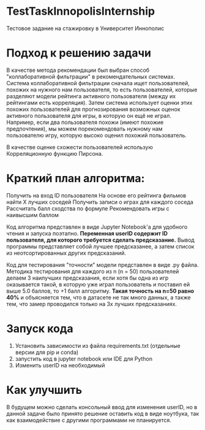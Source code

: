 # TestTaskInnopolisInternship
Тестовое задание на стажировку в Университет Иннополис

# Подход к решению задачи
В качестве метода рекомендации был выбран способ "коллаборативной фильтрации" в рекомендательных системах.
Система коллаборативной фильтрации сначала ищет пользователей, похожих на нужного нам пользователя, то есть пользователей, которые разделяют модели рейтинга активного пользователя (между их рейтингами есть корреляция). 
Затем система использует оценки этих похожих пользователей для прогнозирования возможных оценок активного пользователя для игры, в которую он ещё не играл. 
Например, если два пользователя похожи (имеют похожие предпочтения), мы можем порекомендовать нужному нам пользователю игру, которую высоко оценил похожий пользователь.

В качестве оценке схожести пользователей использую Корреляционную функцию Пирсона.

# Краткий план алгоритма:
  Получить на вход ID пользователя
  На основе его рейтинга фильмов найти X лучших соседей
  Получить записи о играх для каждого соседа
  Рассчитать балл сходства по формуле
  Рекомендовать игры с наивысшим баллом
  
 Код алгоритма представлен в виде Jupyter Notebook'a для удобного чтения и запуска поэтапно.
 **Переменная userID содержит ID пользователя, для которого требуется сделать предсказание.**
 Вывод программы представляет собой лучшее предсказанее, а затем список из неотсортированных других предсказаний.
  
 Код для тестирования "точности" модели представлен в виде .py файла.
 Методика тестирования для каждого из n (n = 50) пользователей делаем 3 наилучших предсказания, если хотя бы одна из игр оказывается такой, в которую уже играл пользователь и поставил ей выше 5.0 баллов, то +1 балл алгоритму.
 **Такая точность на n=50 равно 40%** и объясняется тем, что в датасете не так много данных, а также тем, что замер проводился только на 3х лучших предсказаниях.
 
# Запуск кода
1) Установить зависимости из файла requirements.txt (отдельные версии для pip и conda)
2) запустить код в jupyter notebook или IDE для Python
3) Изменить userID на необходимый

# Как улучшить
В будущем можно сделать консольный ввод для изменения userID, но в данной задаче было принято решение оставить код в виде ноутбука, так как взаимодействие с другими программами не планируется. 
